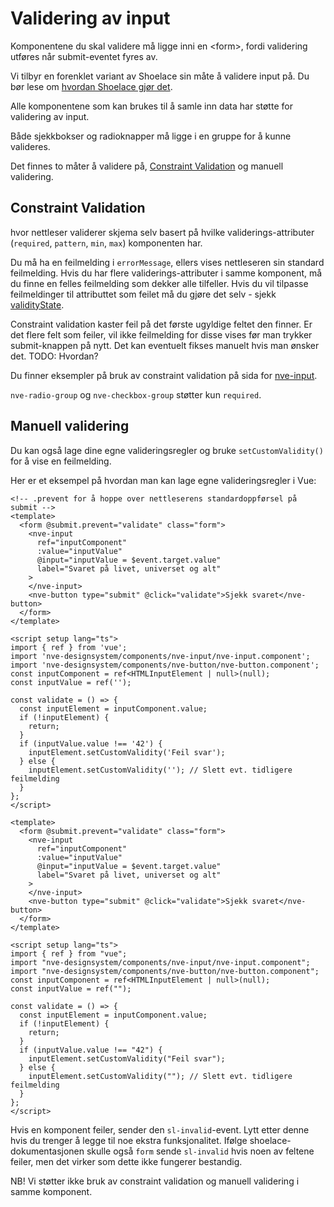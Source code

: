 <PageHeader title="For utviklere" imagePath="developer"  pageLevel=2></PageHeader>

# Validering av input

<nve-message-card title="Tips">
  Komponentene du skal validere må ligge inni en &lt;form&gt;, fordi validering utføres når submit-eventet fyres av.
</nve-message-card>

Vi tilbyr en forenklet variant av Shoelace sin måte å validere input på. Du bør lese om [hvordan Shoelace gjør det](https://shoelace.style/getting-started/form-controls).

Alle komponentene som kan brukes til å samle inn data har støtte for validering av input.

Både sjekkbokser og radioknapper må ligge i en gruppe for å kunne valideres.

Det finnes to måter å validere på, [Constraint Validation](https://developer.mozilla.org/en-US/docs/Web/HTML/Constraint_validation) og manuell validering.

## Constraint Validation

hvor nettleser validerer skjema selv basert på hvilke validerings-attributer (`required`, `pattern`, `min`, `max`) komponenten har.

Du må ha en feilmelding i `errorMessage`, ellers vises nettleseren sin standard feilmelding. Hvis du har flere validerings-attributer i samme komponent, må du finne en felles feilmelding som dekker alle tilfeller. Hvis du vil tilpasse feilmeldinger til attributtet som feilet må du gjøre det selv - sjekk [validityState](https://developer.mozilla.org/en-US/docs/Web/API/ValidityState).

Constraint validation kaster feil på det første ugyldige feltet den finner. Er det flere felt som feiler, vil ikke feilmelding for disse vises før man trykker submit-knappen på nytt. Det kan eventuelt fikses manuelt hvis man ønsker det. TODO: Hvordan?

Du finner eksempler på bruk av constraint validation på sida for [nve-input](../../components/nve-input.html#constraint-validation).

`nve-radio-group` og `nve-checkbox-group` støtter kun `required`.

## Manuell validering

Du kan også lage dine egne valideringsregler og bruke `setCustomValidity()` for å vise en feilmelding.

Her er et eksempel på hvordan man kan lage egne valideringsregler i Vue:

```vue
<!-- .prevent for å hoppe over nettleserens standardoppførsel på submit -->
<template>
  <form @submit.prevent="validate" class="form">
    <nve-input
      ref="inputComponent"
      :value="inputValue"
      @input="inputValue = $event.target.value"
      label="Svaret på livet, universet og alt"
    >
    </nve-input>
    <nve-button type="submit" @click="validate">Sjekk svaret</nve-button>
  </form>
</template>

<script setup lang="ts">
import { ref } from 'vue';
import 'nve-designsystem/components/nve-input/nve-input.component';
import 'nve-designsystem/components/nve-button/nve-button.component';
const inputComponent = ref<HTMLInputElement | null>(null);
const inputValue = ref('');

const validate = () => {
  const inputElement = inputComponent.value;
  if (!inputElement) {
    return;
  }
  if (inputValue.value !== '42') {
    inputElement.setCustomValidity('Feil svar');
  } else {
    inputElement.setCustomValidity(''); // Slett evt. tidligere feilmelding
  }
};
</script>
```

<SandboxPreview>

```
<template>
  <form @submit.prevent="validate" class="form">
    <nve-input
      ref="inputComponent"
      :value="inputValue"
      @input="inputValue = $event.target.value"
      label="Svaret på livet, universet og alt"
    >
    </nve-input>
    <nve-button type="submit" @click="validate">Sjekk svaret</nve-button>
  </form>
</template>

<script setup lang="ts">
import { ref } from "vue";
import "nve-designsystem/components/nve-input/nve-input.component";
import "nve-designsystem/components/nve-button/nve-button.component";
const inputComponent = ref<HTMLInputElement | null>(null);
const inputValue = ref("");

const validate = () => {
  const inputElement = inputComponent.value;
  if (!inputElement) {
    return;
  }
  if (inputValue.value !== "42") {
    inputElement.setCustomValidity("Feil svar");
  } else {
    inputElement.setCustomValidity(""); // Slett evt. tidligere feilmelding
  }
};
</script>

```

</SandboxPreview>

Hvis en komponent feiler, sender den `sl-invalid`-event. Lytt etter denne hvis du trenger å legge til noe ekstra funksjonalitet.
Ifølge shoelace-dokumentasjonen skulle også `form` sende `sl-invalid` hvis noen av feltene feiler, men det virker som dette ikke fungerer bestandig.

NB! Vi støtter ikke bruk av constraint validation og manuell validering i samme komponent.
